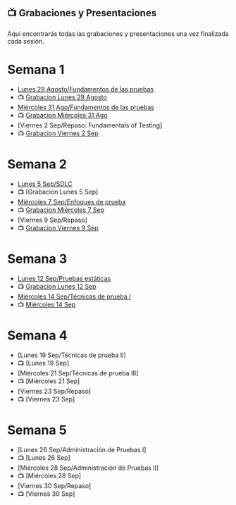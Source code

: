 ## 📺 Grabaciones y Presentaciones
Aquí encontrarás todas las grabaciones y presentaciones una vez finalizada cada sesión.

# Semana 1
- [Lunes 29 Agosto/Fundamentos de las pruebas](https://drive.google.com/file/d/1S21O92jBMgabfvJQGAo8_Wpv3_o2Iq82/view?usp=sharing)
- 📺 [Grabacion Lunes 29 Agosto](https://drive.google.com/file/d/1nWIr7ZNIYtXY83zOcR2Ug5Dn5jN-FSAm/view?usp=sharing)
- [Miércoles 31 Ago/Fundamentos de las pruebas](https://drive.google.com/file/d/11dwjqaWtZ_yhN6JODDXErrs0pMSquJxg/view?usp=sharing)
- 📺 [Grabacion Miércoles 31 Ago](https://drive.google.com/file/d/1wbVEhmfu1i37cWP71BQQOMtYHYJ2PVi7/view?usp=sharing)
- [Viernes 2 Sep/Repaso: Fundamentals of Testing]
- 📺 [Grabacion Viernes 2 Sep](https://drive.google.com/file/d/1Ok_YTNCumJGwEZueMJKB61_MtLt5uv48/view?usp=sharing)

# Semana 2
- [Lunes 5 Sep/SDLC](https://drive.google.com/file/d/1uAKLBIGNXy1b64VP1Kbqc6jGL4lbNh4r/view?usp=sharing)
- 📺 [Grabacion Lunes 5 Sep]
- [Miércoles 7 Sep/Enfoques de prueba](https://drive.google.com/file/d/14DvY7jWUoyhRiG3d0tlmx9T6P5Eu0OYr/view?usp=sharing)
- 📺 [Grabacion Miércoles 7 Sep](https://drive.google.com/file/d/1q8eATfdFrshx1lgac3EZ8mnqx4OsZh-v/view?usp=sharing)
- [Viernes 9 Sep/Repaso]
- 📺 [Grabacion Viernes 9 Sep](https://drive.google.com/file/d/1POGuAenQ_rWQIhuDnQqLNg6rs8g5FPSz/view?usp=sharing)

# Semana 3
- [Lunes 12 Sep/Pruebas estáticas](https://drive.google.com/file/d/1XVHbbJ0KBvrFuLI_baE3NODFx7ViNKyX/view?usp=sharing)
- 📺 [Grabacion Lunes 12 Sep](https://drive.google.com/file/d/17mRUOB82bq9b9F6ddVof_aYFnccz25-D/view?usp=sharing)
- [Miércoles 14 Sep/Técnicas de prueba I](https://drive.google.com/file/d/1uSJHyquMdcEQnuw7GyjCqhA5q60rYJpS/view?usp=sharing)
- 📺 [Miércoles 14 Sep](https://drive.google.com/file/d/1ER_-Pxs0qmOVsli177KMJbgGh4tS1YJ4/view?usp=sharing)

# Semana 4
- [Lunes 19 Sep/Técnicas de prueba II]
- 📺 [Lunes 19 Sep]
- [Miércoles 21 Sep/Técnicas de prueba III]
- 📺 [Miércoles 21 Sep]
- [Viernes 23 Sep/Repaso]
- 📺 [Viernes 23 Sep]

# Semana 5
- [Lunes 26 Sep/Administración de Pruebas I]
- 📺 [Lunes 26 Sep]
- [Miércoles 28 Sep/Administración de Pruebas II]
- 📺 [Miércoles 28 Sep]
- [Viernes 30 Sep/Repaso]
- 📺 [Viernes 30 Sep]

